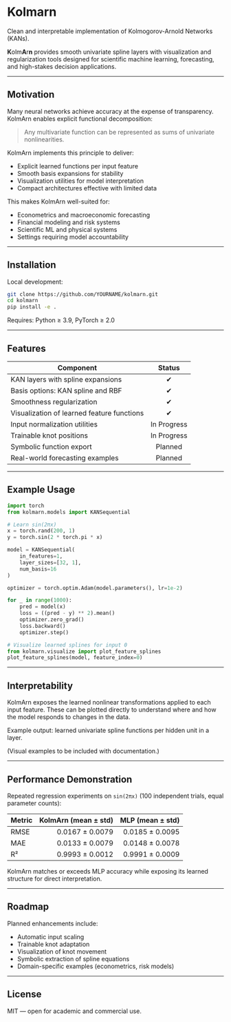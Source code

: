 # Kolmarn 

Clean and interpretable implementation of Kolmogorov-Arnold Networks (KANs).

**K**olm**A**r**n** provides smooth univariate spline layers with visualization and regularization tools designed for scientific machine learning, forecasting, and high-stakes decision applications.

---

## Motivation

Many neural networks achieve accuracy at the expense of transparency.  
KolmArn enables explicit functional decomposition:

> Any multivariate function can be represented as sums of univariate nonlinearities.

KolmArn implements this principle to deliver:
- Explicit learned functions per input feature
- Smooth basis expansions for stability
- Visualization utilities for model interpretation
- Compact architectures effective with limited data

This makes KolmArn well-suited for:
- Econometrics and macroeconomic forecasting
- Financial modeling and risk systems
- Scientific ML and physical systems
- Settings requiring model accountability

---

## Installation

Local development:

```bash
git clone https://github.com/YOURNAME/kolmarn.git
cd kolmarn
pip install -e .
```

Requires: Python ≥ 3.9, PyTorch ≥ 2.0

---

## Features

| Component                                  |    Status   |
| ------------------------------------------ | :---------: |
| KAN layers with spline expansions          |      ✔      |
| Basis options: KAN spline and RBF          |      ✔      |
| Smoothness regularization                  |      ✔      |
| Visualization of learned feature functions |      ✔      |
| Input normalization utilities              | In Progress |
| Trainable knot positions                   | In Progress |
| Symbolic function export                   |   Planned   |
| Real-world forecasting examples            |   Planned   |

---

## Example Usage

```python
import torch
from kolmarn.models import KANSequential

# Learn sin(2πx)
x = torch.rand(200, 1)
y = torch.sin(2 * torch.pi * x)

model = KANSequential(
    in_features=1,
    layer_sizes=[32, 1],
    num_basis=16
)

optimizer = torch.optim.Adam(model.parameters(), lr=1e-2)

for _ in range(1000):
    pred = model(x)
    loss = ((pred - y) ** 2).mean()
    optimizer.zero_grad()
    loss.backward()
    optimizer.step()

# Visualize learned splines for input 0
from kolmarn.visualize import plot_feature_splines
plot_feature_splines(model, feature_index=0)
```

---

## Interpretability

KolmArn exposes the learned nonlinear transformations applied to each input feature.
These can be plotted directly to understand where and how the model responds to changes in the data.

Example output: learned univariate spline functions per hidden unit in a layer.

(Visual examples to be included with documentation.)

---

## Performance Demonstration

Repeated regression experiments on `sin(2πx)` (100 independent trials, equal parameter counts):

| Metric | KolmArn (mean ± std) | MLP (mean ± std) |
|-------|---------------------:|----------------:|
| RMSE  | 0.0167 ± 0.0079       | 0.0185 ± 0.0095 |
| MAE   | 0.0133 ± 0.0079       | 0.0148 ± 0.0078 |
| R²    | 0.9993 ± 0.0012       | 0.9991 ± 0.0009 |

KolmArn matches or exceeds MLP accuracy while exposing its learned structure for direct interpretation.

---

## Roadmap

Planned enhancements include:

* Automatic input scaling
* Trainable knot adaptation
* Visualization of knot movement
* Symbolic extraction of spline equations
* Domain-specific examples (econometrics, risk models)

---

## License

MIT — open for academic and commercial use.

